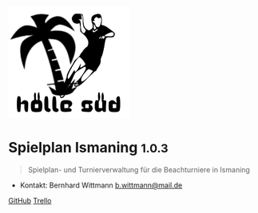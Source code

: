![logo](logo.png)

# Spielplan Ismaning <small>1.0.3</small>

> Spielplan- und Turnierverwaltung für die Beachturniere in Ismaning

- Kontakt: Bernhard Wittmann [b.wittmann@mail.de](mailto:b.wittmann@mail.de)


[GitHub](https://github.com/berniwittmann/spielplanismaning)
[Trello](https://trello.com/b/59uaX1fc/spielplan)